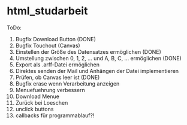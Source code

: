 # html_studarbeit

ToDo:
1. Bugfix Download Button (DONE)
2. Bugfix Touchout (Canvas)
3. Einstellen der Größe des Datensatzes ermöglichen (DONE)
4. Umstellung zwischen 0, 1, 2, ... und A, B, C, ... ermöglichen (DONE)
5. Export als .arff-Datei ermöglichen
6. Direktes senden der Mail und Anhängen der Datei implementieren
7. Prüfen, ob Canvas leer ist (DONE)
8. Bugfix erase wenn Verarbeitung anzeigen
9. Menuefuehrung verbessern
10. Download Menue
11. Zurück bei Loeschen
12. unclick buttons
13. callbacks für programmablauf?!